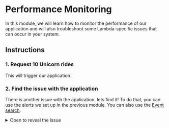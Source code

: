 # Performance Monitoring
In this module, we will learn how to monitor the performance of our application and will also troubleshoot some Lambda-specific issues that can occur in your system.

## Instructions
### 1. Request 10 Unicorn rides
This will trigger our application.

### 2. Find the issue with the application
There is another issue with the application, lets find it! To do that, you can use the alerts we set up in the previous module. You can also use the
[Event search](https://dashboard.epsagon.com/search).

<details>
<summary>Open to reveal the issue</summary>
The function CalcSalaries often times out. This is because the `/unicorn/{Name}` endpoint of the stable API sometimes takes a long time to complete (can you tell for which unicorn?).

When an API is performing poorly, it may impact our application costs. On extreme cases, it may impact our customers experience as well (our poor unicorns won't get their paycheck!). A possible fix for this would be to extend the timeout of the function. A better fix would be to troubleshoot the API, and understand why it is performing poorly: Is it because of we are in a different region? Does it have a temporary problem? Is there a better way to invoke it? (single action vs. batch for example)
</details>